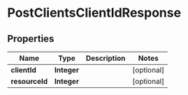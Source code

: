 
# PostClientsClientIdResponse

## Properties
Name | Type | Description | Notes
------------ | ------------- | ------------- | -------------
**clientId** | **Integer** |  |  [optional]
**resourceId** | **Integer** |  |  [optional]



